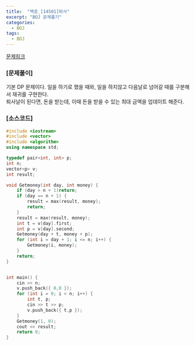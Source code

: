 ```yaml
---
title:  "백준_[14501]퇴사"
excerpt: "BOJ 문제풀기"
categories:
  - BOJ
tags:
  - BOJ
---
```

[문제링크](https://www.acmicpc.net/problem/14501)
### [문제풀이]
기본 DP 문제이다. 일을 하기로 했을 때와, 일을 하지않고 다음날로 넘어갈 때를 구분해서 재귀를 구현한다.  
퇴사날이 된다면, 돈을 받는데, 이때 돈을 받을 수 있는 최대 금액을 업데이트 해준다.  
### [소스코드]
~~~cpp
#include <iostream>
#include <vector>
#include <algorithm>
using namespace std;

typedef pair<int, int> p;
int n;
vector<p> v;
int result;

void Getmoney(int day, int money) {
	if (day > n + 1)return;
	if (day == n + 1) {
		result = max(result, money);
		return;
	}
	result = max(result, money);
	int t = v[day].first;
	int p = v[day].second;
	Getmoney(day + t, money + p);
	for (int i = day + 1; i <= n; i++) {
		Getmoney(i, money);
	}
	return;
}


int main() {
	cin >> n;
	v.push_back({ 0,0 });
	for (int i = 0; i < n; i++) {
		int t, p;
		cin >> t >> p;
		v.push_back({ t,p });
	}
	Getmoney(1, 0);
	cout << result;
	return 0;
}
~~~